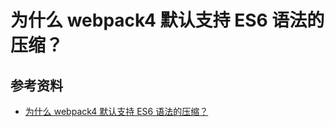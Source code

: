 # 为什么 webpack4 默认支持 ES6 语法的压缩？









## 参考资料

- [为什么 webpack4 默认支持 ES6 语法的压缩？](https://juejin.im/post/5d706172f265da03ca118d28)
